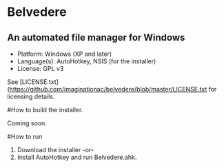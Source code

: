 Belvedere
=========

An automated file manager for Windows
-------------------------------------

* Platform: Windows (XP and later)
* Language(s): AutoHotkey, NSIS (for the installer)
* License: GPL v3 

See [LICENSE.txt](https://github.com/imaginationac/belvedere/blob/master/LICENSE.txt for licensing details.

#How to build the installer.

Coming soon.

#How to run

1. Download the installer -or-
2. Install AutoHotkey and run Belvedere.ahk.
